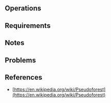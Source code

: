 ## Operations

## Requirements

## Notes

## Problems

## References

- [https://en.wikipedia.org/wiki/Pseudoforest](https://en.wikipedia.org/wiki/Pseudoforest)
